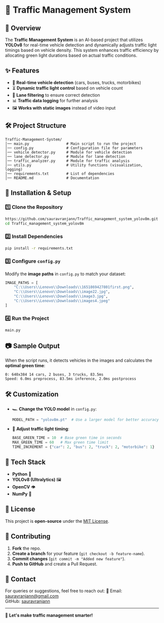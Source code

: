 # 🚦 Traffic Management System

## 📌 Overview
The **Traffic Management System** is an AI-based project that utilizes **YOLOv8** for real-time vehicle detection and dynamically adjusts traffic light timings based on vehicle density. This system enhances traffic efficiency by allocating green light durations based on actual traffic conditions.

## ✨ Features
- 🚗 **Real-time vehicle detection** (cars, buses, trucks, motorbikes)
- ⏳ **Dynamic traffic light control** based on vehicle count
- 🚦 **Lane filtering** to ensure correct detection
- 📊 **Traffic data logging** for further analysis
- 🖼️ **Works with static images** instead of video input

## 🛠️ Project Structure
```
Traffic-Management-System/
│── main.py                 # Main script to run the project
│── config.py               # Configuration file for parameters
│── vehicle_detector.py     # Module for vehicle detection
│── lane_detector.py        # Module for lane detection
│── traffic_analyzer.py     # Module for traffic analysis
│── utils.py                # Utility functions (visualization, logging)
│── requirements.txt        # List of dependencies
│── README.md               # Documentation
```

## 🚀 Installation & Setup
### 1️⃣ Clone the Repository
```bash
https://github.com/sauravranjann/Traffic_management_system_yolov8m.git
cd Traffic_management_system_yolov8m
```
### 2️⃣ Install Dependencies
```bash
pip install -r requirements.txt
```
### 3️⃣ Configure `config.py`
Modify the **image paths** in `config.py` to match your dataset:
```python
IMAGE_PATHS = [
    "C:\\Users\\Lenovo\\Downloads\\1651869427801first.png",
    "C:\\Users\\Lenovo\\Downloads\\image22.jpg",
    "C:\\Users\\Lenovo\\Downloads\\image3.jpg",
    "C:\\Users\\Lenovo\\Downloads\\images4.jpeg"
]
```

### 4️⃣ Run the Project
```bash
main.py
```

## 📷 Sample Output
When the script runs, it detects vehicles in the images and calculates the **optimal green time**:
```
0: 640x384 14 cars, 2 buses, 3 trucks, 83.5ms
Speed: 6.0ms preprocess, 83.5ms inference, 2.0ms postprocess
```

## 🛠️ Customization
- 🏎 **Change the YOLO model** in `config.py`:
  ```python
  MODEL_PATH = "yolov8m.pt"  # Use a larger model for better accuracy
  ```
- 🔧 **Adjust traffic light timing**:
  ```python
  BASE_GREEN_TIME = 10  # Base green time in seconds
  MAX_GREEN_TIME = 60   # Max green time limit
  TIME_INCREMENT = {"car": 2, "bus": 2, "truck": 2, "motorbike": 1}
  ```

## 🤖 Tech Stack
- **Python** 🐍
- **YOLOv8 (Ultralytics)** 🖼️
- **OpenCV** 👁️
- **NumPy** 🔢

## 📜 License
This project is **open-source** under the [MIT License](LICENSE).

## 🙌 Contributing
1. **Fork** the repo.
2. **Create a branch** for your feature (`git checkout -b feature-name`).
3. **Commit changes** (`git commit -m "Added new feature"`).
4. **Push to GitHub** and create a Pull Request.

## 📧 Contact
For queries or suggestions, feel free to reach out:
📩 Email: [sauravranjann@gmail.com](mailto:sauravranjann@gmail.com)  
GitHub: [sauravranjann](https://github.com/sauravranjann)  

---
🚀 **Let's make traffic management smarter!**

